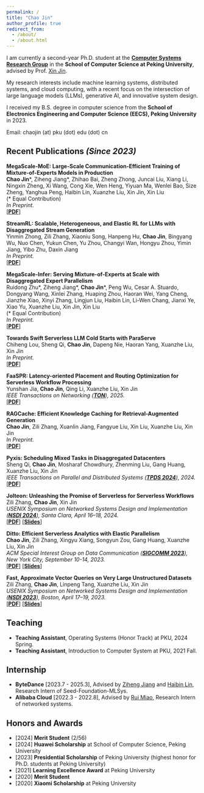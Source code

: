 ```yaml
---
permalink: /
title: "Chao Jin"
author_profile: true
redirect_from:
  - /about/
  - /about.html
---
```


I am currently a second-year Ph.D. student at the **[Computer Systems Research Group](https://github.com/pkusys)** in the **School of Computer Science at Peking University**, advised by Prof. [Xin Jin](https://xinjin.github.io/).  

My research interests include machine learning systems, distributed systems, and cloud computing, with a recent focus on the intersection of large language models (LLMs), generative AI, and innovative system design.

I received my B.S. degree in computer science from the **School of Electronics Engineering and Computer Science (EECS), Peking University** in 2023.

Email: chaojin (at) pku (dot) edu (dot) cn

Recent Publications *(Since 2023)*
------

**MegaScale-MoE: Large-Scale Communication-Efficient Training of Mixture-of-Experts Models in Production**  
**Chao Jin**\*, Ziheng Jiang\*, Zhihao Bai, Zheng Zhong, Juncai Liu, Xiang Li, Ningxin Zheng, Xi Wang, Cong Xie, Wen Heng, Yiyuan Ma, Wenlei Bao, Size Zheng, Yanghua Peng, Haibin Lin, Xuanzhe Liu, Xin Jin, Xin Liu  
(\* Equal Contribution)  
*In Preprint.*  
[**[PDF](https://arxiv.org/pdf/2505.11432)**]

**StreamRL: Scalable, Heterogeneous, and Elastic RL for LLMs with Disaggregated Stream Generation**  
Yinmin Zhong, Zili Zhang, Xiaoniu Song, Hanpeng Hu, **Chao Jin**, Bingyang Wu, Nuo Chen, Yukun Chen, Yu Zhou, Changyi Wan, Hongyu Zhou, Yimin Jiang, Yibo Zhu, Daxin Jiang  
*In Preprint.*  
[**[PDF](https://arxiv.org/pdf/2504.15930)**]

**MegaScale-Infer: Serving Mixture-of-Experts at Scale with Disaggregated Expert Parallelism**  
Ruidong Zhu\*, Ziheng Jiang\*, **Chao Jin**\*, Peng Wu, Cesar A. Stuardo,
Dongyang Wang, Xinlei Zhang, Huaping Zhou, Haoran Wei, Yang Cheng,
Jianzhe Xiao, Xinyi Zhang, Lingjun Liu, Haibin Lin, Li-Wen Chang, Jianxi Ye,
Xiao Yu, Xuanzhe Liu, Xin Jin, Xin Liu  
(\* Equal Contribution)  
*In Preprint.*  
[**[PDF](https://arxiv.org/pdf/2504.02263)**]

**Towards Swift Serverless LLM Cold Starts with ParaServe**  
Chiheng Lou, Sheng Qi, **Chao Jin**, Dapeng Nie, Haoran Yang, Xuanzhe Liu, Xin Jin  
*In Preprint.*  
[**[PDF](https://arxiv.org/abs/2502.15524)**]

**FaaSPR: Latency-oriented Placement and Routing Optimization for Serverless Workflow Processing**  
Yunshan Jia, **Chao Jin**, Qing Li, Xuanzhe Liu, Xin Jin  
*IEEE Transactions on Networking ([**TON**](https://ieeexplore.ieee.org/xpl/RecentIssue.jsp?punumber=90)), 2025.*  
[**[PDF](/files/papers/TON25-FaaSPR.pdf)**]

**RAGCache: Efficient Knowledge Caching for Retrieval-Augmented Generation**  
**Chao Jin**, Zili Zhang, Xuanlin Jiang, Fangyue Liu, Xin Liu, Xuanzhe Liu, Xin Jin  
*In Preprint.*  
[**[PDF](/files/papers/Preprint-RAGCache.pdf)**]

**Pyxis: Scheduling Mixed Tasks in Disaggregated Datacenters**  
Sheng Qi, **Chao Jin**, Mosharaf Chowdhury, Zhenming Liu, Gang Huang, Xuanzhe Liu, Xin Jin  
*IEEE Transactions on Parallel and Distributed Systems ([**TPDS 2024**](https://ieeexplore.ieee.org/xpl/RecentIssue.jsp?punumber=71)), 2024.*  
[**[PDF](/files/papers/TPDS24-Pyxis.pdf)**]

**Jolteon: Unleashing the Promise of Serverless for Serverless Workflows**  
Zili Zhang, **Chao Jin**, Xin Jin  
*USENIX Symposium on Networked Systems Design and Implementation ([**NSDI 2024**](https://www.usenix.org/conference/nsdi24)), Santa Clara, April 16–18, 2024.*  
[**[PDF](/files/papers/NSDI24-Jolteon.pdf)**] [**[Slides](/files/slides/NSDI24-Jolteon-slides.pdf)**]

**Ditto: Efficient Serverless Analytics with Elastic Parallelism**  
**Chao Jin**, Zili Zhang, Xingyu Xiang, Songyun Zou, Gang Huang, Xuanzhe Liu, Xin Jin  
*ACM Special Interest Group on Data Communication ([**SIGCOMM 2023**](https://conferences.sigcomm.org/sigcomm/2023/)), New York City, September 10-14, 2023.*  
[**[PDF](/files/papers/SIGCOMM23-Ditto.pdf)**] [**[Slides](/files/slides/SIGCOMM23-Ditto-slides.pdf)**]

**Fast, Approximate Vector Queries on Very Large Unstructured Datasets**  
Zili Zhang, **Chao Jin**, Linpeng Tang, Xuanzhe Liu, Xin Jin  
*USENIX Symposium on Networked Systems Design and Implementation ([**NSDI 2023**](https://www.usenix.org/conference/nsdi23)), Boston, April 17–19, 2023.*  
[**[PDF](/files/papers/NSDI23-Auncel.pdf)**] [**[Slides](/files/slides/NSDI23-Auncel-slides.pdf)**]

Teaching
------

- **Teaching Assistant**, Operating Systems (Honor Track) at PKU, 2024 Spring.
- **Teaching Assistant**, Introduction to Computer System at PKU, 2021 Fall.

Internship
------

- **ByteDance** [2023.7 - 2025.3], Advised by [Ziheng Jiang](https://ziheng.org/) and [Haibin Lin](https://sites.google.com/view/haibinlin/), Research Intern of Seed-Foundation-MLSys.
- **Alibaba Cloud** [2022.3 - 2022.8], Advised by [Rui Miao](https://rmiao.github.io/), Research Intern of networked systems.

Honors and Awards
------

- [2024] **Merit Student** (2/56)  
- [2024] **Huawei Scholarship** at School of Computer Science, Peking University  
- [2023] **Presidential Scholarship** of Peking University (highest honor for Ph.D. students at Peking University)  
- [2021] **Learning Excellence Award** at Peking University  
- [2020] **Merit Student**  
- [2020] **Xiaomi Scholarship** at Peking University  
